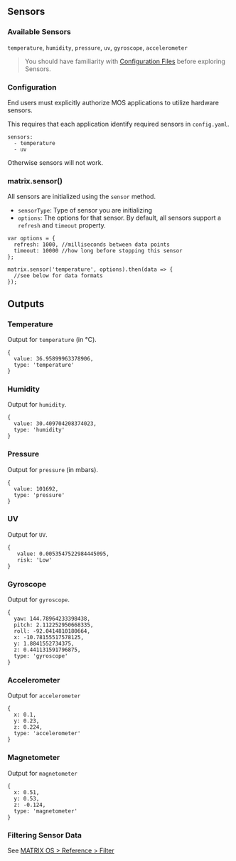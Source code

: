 ## Sensors

### Available Sensors
`temperature`, `humidity`, `pressure`, `uv`, `gyroscope`, `accelerometer`

> You should have familiarity with [Configuration Files](configuration.md) before exploring Sensors. 

### Configuration
End users must explicitly authorize MOS applications to utilize hardware sensors.

This requires that each application identify required sensors in `config.yaml`.

```language-yaml
sensors:
  - temperature
  - uv
```

Otherwise sensors will not work.

### matrix.sensor()
All sensors are initialized using the `sensor` method.

* `sensorType`: Type of sensor you are initializing 
* `options`: The options for that sensor. By default, all sensors support a `refresh` and `timeout` property.

```language-javascript
var options = {
  refresh: 1000, //milliseconds between data points
  timeout: 10000 //how long before stopping this sensor
};

matrix.sensor('temperature', options).then(data => {
  //see below for data formats
});
```

## Outputs
### Temperature
Output for `temperature` (in &#8451;).
```language-javascript
{
  value: 36.95899963378906,
  type: 'temperature'
}
```

### Humidity
Output for `humidity`.
```language-javascript
{
  value: 30.409704208374023,
  type: 'humidity'
}
```

### Pressure
Output for `pressure` (in mbars).
```language-javascript
{
  value: 101692,
  type: 'pressure'
}
```

### UV
Output for `UV`.
```language-javascript
{
   value: 0.0053547522984445095,
   risk: 'Low'
}
```

### Gyroscope
Output for `gyroscope`.
```language-javascript
{
  yaw: 144.78964233398438,
  pitch: 2.112252950668335,
  roll: -92.0414810180664,
  x: -10.78155517578125,
  y: 1.8841552734375,
  z: 0.441131591796875,
  type: 'gyroscope'
}

```
### Accelerometer
Output for `accelerometer`
```language-javascript
{
  x: 0.1,
  y: 0.23,
  z: 0.224,
  type: 'accelerometer'
}
```
### Magnetometer
Output for `magnetometer`
```language-javascript
{
  x: 0.51,
  y: 0.53,
  z: -0.124,
  type: 'magnetometer'
}
```

### Filtering Sensor Data
See [MATRIX OS > Reference > Filter](filters.md)
